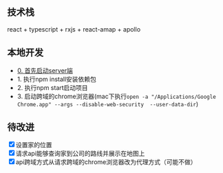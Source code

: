 <h2>技术栈</h2>
<p>react + typescript + rxjs + react-amap + apollo</p>
<h2>本地开发</h2>
<ul>
  <li><a href="">0. 首先启动server端</a></li>
  <li>1. 执行npm install安装依赖包</li>
  <li>2. 执行npm start启动项目</li>
  <li>3.
    启动跨域的chrome浏览器(mac下执行<code>open -a "/Applications/Google Chrome.app" --args --disable-web-security  --user-data-dir</code>)
  </li>
</ul>
<h2>待改进</h2>
<input type="checkbox" checked>设置家的位置</input> <br>
<input type="checkbox" checked>请求api能够查询家到公司的路线并展示在地图上</input> <br>
<input type="checkbox" checked>api跨域方式从请求跨域的chrome浏览器改为代理方式（可能不做）</input> <br>